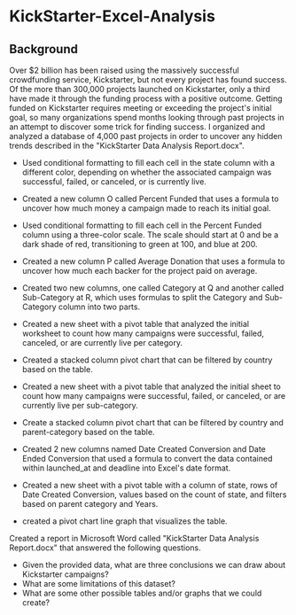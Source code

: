 # KickStarter-Excel-Analysis
## Background
Over $2 billion has been raised using the massively successful crowdfunding service, Kickstarter, but not every project has found success. Of the more than 300,000 projects launched on Kickstarter, only a third have made it through the funding process with a positive outcome.
Getting funded on Kickstarter requires meeting or exceeding the project's initial goal, so many organizations spend months looking through past projects in an attempt to discover some trick for finding success. I organized and analyzed a database of 4,000 past projects in order to uncover any hidden trends described in the "KickStarter Data Analysis Report.docx".

- Used conditional formatting to fill each cell in the state column with a different color, depending on whether the associated campaign was successful, failed, or canceled, or is currently live.

- Created a new column O called Percent Funded that uses a formula to uncover how much money a campaign made to reach its initial goal.

- Used conditional formatting to fill each cell in the Percent Funded column using a three-color scale. The scale should start at 0 and be a dark shade of red, transitioning to green at 100, and blue at 200.

- Created a new column P called Average Donation that uses a formula to uncover how much each backer for the project paid on average.

- Created two new columns, one called Category at Q and another called Sub-Category at R, which uses formulas to split the Category and Sub-Category column into two parts.

- Created a new sheet with a pivot table that analyzed the initial worksheet to count how many campaigns were successful, failed, canceled, or are currently live per category.

- Created a stacked column pivot chart that can be filtered by country based on the table.

- Created a new sheet with a pivot table that analyzed the initial sheet to count how many campaigns were successful, failed, or canceled, or are currently live per sub-category.

- Create a stacked column pivot chart that can be filtered by country and parent-category based on the table.

- Created 2 new columns named Date Created Conversion and Date Ended Conversion that used a formula to convert the data contained within launched_at and deadline into Excel's date format.

- Created a new sheet with a pivot table with a column of state, rows of Date Created Conversion, values based on the count of state, and filters based on parent category and Years.

- created a pivot chart line graph that visualizes the table.




Created a report in Microsoft Word called "KickStarter Data Analysis Report.docx" that answered the following questions.

- Given the provided data, what are three conclusions we can draw about Kickstarter campaigns?
- What are some limitations of this dataset?
- What are some other possible tables and/or graphs that we could create?

